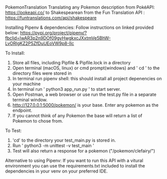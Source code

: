 PokemonTranslation
Translating any Pokemon description from PokéAPI: https://pokeapi.co/ to Shakespearean from the Fun Translation API : https://funtranslations.com/api/shakespeare

Installing Pipenv & dependencies:
Follow instructions on linked provided below:
  https://pypi.org/project/pipenv/?fbclid=IwAR3p2n9DOf09gyHwgkxcJXxtmVe5BhW-LvORlgKZ2P5ZfDuUEoVW9p8-IIc 

To Install: 
1. Store all files, including Pipfile & Pipfile.lock in a directory
2. Open terminal (macOS, linux) or cmd prompt(windows) and ' cd ' to the directory files were stored in
3. In terminal run pipenv shell: this should install all project depenencies on your machine
4. In terminal run ' python3 app_run.py ' to start server. 
5. Open Postman, a web browser or use run the test.py file in a separate terminal window.
6. http://127.0.0.1:5000/pokemon/ is your base. Enter any pokemon as the endpoint. 
7. If you cannot think of any Pokemon the base will return a list of Pokemon to chose from. 

To Test: 
1. 'cd' to the directory your test_main.py is stored in. 
2. Run ' python3 -m unittest -v test_main '
3. Test will also return a response for a pokemon ("/pokemon/clefairy/")

Alternative to using Pipenv:
If you want to run this API with a vitural environment you can use the requirements.txt included to install the dependencies in your venv on your preferred IDE.

